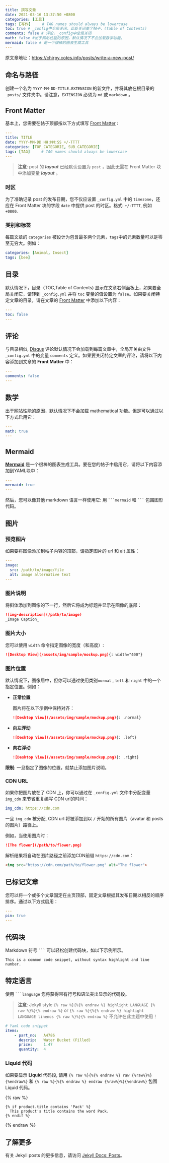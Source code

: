 ```yaml
---
title: 撰写文章
date: 2021-03-16 13:37:50 +0800
categories: [工具]
tags: [写作]     # TAG names should always be lowercase
toc: true # _config中全局关闭，此处关闭单个帖子，(Table of Contents)
comments: false # 评论，_config中全局关闭
math: false #出于网站性能的原因，默认情况下不会加载数学功能。
mermaid: false # 是一个很棒的图表生成工具
---
```


原文章地址：https://chirpy.cotes.info/posts/write-a-new-post/

## 命名与路径

创建一个名为 `YYYY-MM-DD-TITLE.EXTENSION` 的新文件，并将其放在根目录的 `_posts/` 文件夹中。请注意，`EXTENSION` 必须为 `md` 或 `markdown` 。

## Front Matter

基本上，您需要在帖子顶部按以下方式填写 [Front Matter](https://jekyllrb.com/docs/front-matter/) :

```yaml
---
title: TITLE
date: YYYY-MM-DD HH:MM:SS +/-TTTT
categories: [TOP_CATEGORIE, SUB_CATEGORIE]
tags: [TAG]     # TAG names should always be lowercase
---
```

> **注意**: post 的 ***layout*** 已经默认设置为 `post` ，因此无需在 Front Matter 块中添加变量 ***layout*** 。

### 时区

为了准确记录 post 的发布日期，您不仅应设置 `_config.yml` 中的 `timezone`，还应在 Front Matter 块的字段 `date` 中提供 post 的时区。格式: `+/-TTTT`, 例如 `+0800`.

### 类别和标签

每篇文章的 `categories` 被设计为包含最多两个元素，`tags`中的元素数量可以是零至无穷大。例如：

```yaml
categories: [Animal, Insect]
tags: [bee]
```

## 目录

默认情况下，目录（TOC,Table of Contents) 显示在文章右侧面板上，如果要全局关闭它，请转到 `_config.yml` 并将 `toc` 变量的值设置为 `false`。如果要关闭特定文章的目录，请在文章的 [Front Matter](https://jekyllrb.com/docs/front-matter/) 中添加以下内容：

```yaml
---
toc: false
---
```

## 评论

与目录相似, [Disqus](https://disqus.com/) 评论默认情况下会加载到每篇文章中，全局开关由文件 `_config.yml` 中的变量 `comments` 定义。如果要关闭特定文章的评论，请将以下内容添加到文章的 **Front Matter** 中：

```yaml
---
comments: false
---
```

## 数学

出于网站性能的原因，默认情况下不会加载 mathematical 功能。但是可以通过以下方式启用它：

```yaml
---
math: true
---
```

## Mermaid

[**Mermaid**](https://github.com/mermaid-js/mermaid) 是一个很棒的图表生成工具。要在您的帖子中启用它，请将以下内容添加到YAML块中：

```yml
---
mermaid: true
---
```

然后，您可以像其他 markdown 语言一样使用它: 用 ```` ```mermaid ```` 和 ```` ``` ```` 包围图形代码。

## 图片

### 预览图片

如果要将图像添加到帖子内容的顶部，请指定图片的 url 和 alt 属性：

```yaml
---
image:
  src: /path/to/image/file
  alt: image alternative text
---
```

### 图片说明

将斜体添加到图像的下一行，然后它将成为标题并显示在图像的底部：

```markdown
![img-description](/path/to/image)
_Image Caption_
```

### 图片大小

您可以使用 `width` 命令指定图像的宽度（和高度）:

```markdown
![Desktop View](/assets/img/sample/mockup.png){: width="400"}
```

### 图片位置

默认情况下，图像居中，但你可以通过使用类别`normal` , `left` 和 `right` 中的一个指定位置。例如：

- **正常位置**

  图片将在以下示例中保持对齐：

  ```markdown
  ![Desktop View](/assets/img/sample/mockup.png){: .normal}
  ```

- **向左浮动**

  ```markdown
  ![Desktop View](/assets/img/sample/mockup.png){: .left}
  ```

- **向右浮动**

  ```markdown
  ![Desktop View](/assets/img/sample/mockup.png){: .right}
  ```

**限制**: 一旦指定了图像的位置，就禁止添加图片说明。

### CDN URL

如果你把图片放在了 CDN 上，你可以通过在 `_config.yml` 文件中分配变量 `img_cdn` 来节省重复编写 CDN url的时间：

```yaml
img_cdn: https://cdn.com
```

一旦 `img_cdn` 被分配, CDN url 将被添加到以 `/` 开始的所有图片（avatar 和 posts的图片）路径上。

例如，当使用图片时：

```markdown
![The flower](/path/to/flower.png)
```

解析结果将自动在图片路径之前添加CDN前缀 `https://cdn.com`：

```html
<img src="https://cdn.com/path/to/flower.png" alt="The flower">
```

## 已标记文章

您可以将一个或多个文章固定在主页顶部，固定文章根据其发布日期以相反的顺序排序。通过以下方式启用：

```yaml
---
pin: true
---
```

## 代码块

Markdown 符号 ```` ``` ```` 可以轻松创建代码块，如以下示例所示。

```
This is a common code snippet, without syntax highlight and line number.
```

## 特定语言

使用 ```` ```language ```` 您将获得带有行号和语法突出显示的代码段。

> **注意**: Jekyll style `{% raw %}{%{% endraw %} highlight LANGUAGE {% raw %}%}{% endraw %}` or `{% raw %}{%{% endraw %} highlight LANGUAGE linenos {% raw %}%}{% endraw %}` 不允许在此主题中使用！

```yaml
# Yaml code snippet
items:
    - part_no:   A4786
      descrip:   Water Bucket (Filled)
      price:     1.47
      quantity:  4
```

### Liquid 代码

如果要显示 **Liquid** 代码段, 请用 `{% raw %}{%{% endraw %} raw {%raw%}%}{%endraw%}` 和 `{% raw %}{%{% endraw %} endraw {%raw%}%}{%endraw%}` 包围 Liquid 代码。

{% raw %}
```liquid
{% if product.title contains 'Pack' %}
  This product's title contains the word Pack.
{% endif %}
```
{% endraw %}

## 了解更多

有关 Jekyll posts 的更多信息，请访问 [Jekyll Docs: Posts](https://jekyllrb.com/docs/posts/)。
